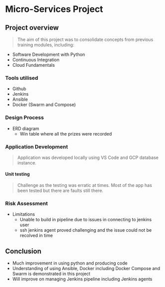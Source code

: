 # Micro-Services Project

## Project overview

> The aim of this project was to consolidate concepts from previous training modules, including:

* Software Development with Python
* Continuous Integration
* Cloud Fundamentals
  
### Tools utilised

* Github
* Jenkins
* Ansible
* Docker (Swarm and Compose)


### Design Process

* ERD diagram 
    * Win table where all the prizes were recorded

### Application Development

> Application was developed locally using VS Code and GCP database instance.

#### Unit testing

> Challenge as the testing was erratic at times. Most of the app has been tested but there are faults still there. 

### Risk Assessment

* Limitations
    * Unable to build in pipeline due to issues in connecting to jenkins user
    * ssh jenkins agent proved challenging and the issue could not be recolved in time

## Conclusion

* Much improvement in using python and producing code
* Understanding of using Ansible, Docker including Docker Compose and Swarm is demonstrated in this project
* Will improve on managing Jenkins pipeline including Jenkins agents


